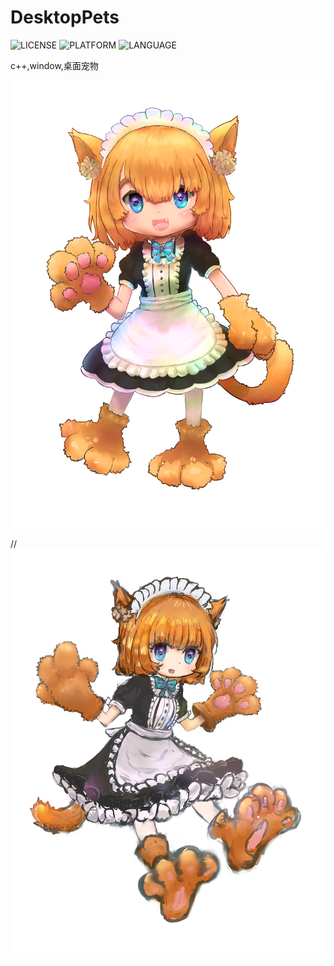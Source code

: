 DesktopPets
=======

![LICENSE]( https://img.shields.io/github/license/mashape/apistatus.svg)
![PLATFORM](https://img.shields.io/badge/platform-win--32%7Cwin--64-lightgrey.svg)
![LANGUAGE](https://img.shields.io/badge/language-c%2B%2B-green.svg)

c++,window,桌面宠物

![妹抖](./DesktopPet/DesktopPet/1.bmp)

//![妹抖](./DesktopPet/DesktopPet/2.bmp)
